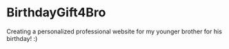 # BirthdayGift4Bro
Creating a personalized professional website for my younger brother for his birthday! :)

